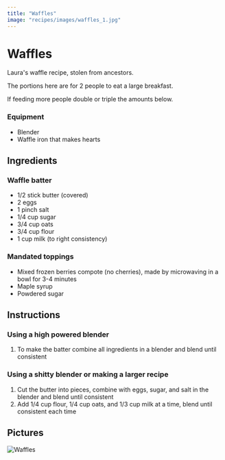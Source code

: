 ```yaml
---
title: "Waffles"
image: "recipes/images/waffles_1.jpg"
---
```


# Waffles

Laura's waffle recipe, stolen from ancestors.

The portions here are for 2 people to eat a large breakfast.

If feeding more people double or triple the amounts below.

### Equipment

* Blender
* Waffle iron that makes hearts

## Ingredients

### Waffle batter

* 1/2 stick butter (covered)
* 2 eggs
* 1 pinch salt
* 1/4 cup sugar
* 3/4 cup oats
* 3/4 cup flour
* 1 cup milk (to right consistency)

### Mandated toppings

* Mixed frozen berries compote (no cherries), made by microwaving in a bowl for 3-4 minutes
* Maple syrup
* Powdered sugar 

## Instructions

### Using a high powered blender

1. To make the batter combine all ingredients in a blender and blend until consistent

### Using a shitty blender or making a larger recipe

1. Cut the butter into pieces, combine with eggs, sugar, and salt in the blender and blend until consistent
2. Add 1/4 cup flour, 1/4 cup oats, and 1/3 cup milk at a time, blend until consistent each time

## Pictures

![Waffles](images/waffles_1.jpg)
